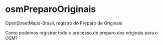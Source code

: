 # osmPreparoOriginais

OpenStreetMaps-Brasil, registro do Preparo de Originais

Como podemos registrar todo o processo de preparo dos originais para o OSM? 
